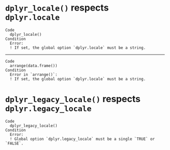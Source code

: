 # `dplyr_locale()` respects `dplyr.locale`

    Code
      dplyr_locale()
    Condition
      Error:
      ! If set, the global option `dplyr.locale` must be a string.

---

    Code
      arrange(data.frame())
    Condition
      Error in `arrange()`:
      ! If set, the global option `dplyr.locale` must be a string.

# `dplyr_legacy_locale()` respects `dplyr.legacy_locale`

    Code
      dplyr_legacy_locale()
    Condition
      Error:
      ! Global option `dplyr.legacy_locale` must be a single `TRUE` or `FALSE`.

